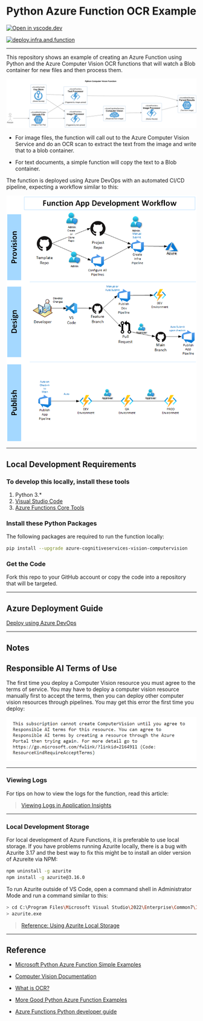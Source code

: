 # Python Azure Function OCR Example

[![Open in vscode.dev](https://img.shields.io/badge/Open%20in-vscode.dev-blue)][1]

[1]: https://vscode.dev/github/lluppesms/python.function.demo/

[![deploy.infra.and.function](https://github.com/lluppesms/python.function.demo/actions/workflows/deploy-infra-function.yml/badge.svg)](https://github.com/lluppesms/python.function.demo/actions/workflows/deploy-infra-function.yml)

---

This repository shows an example of creating an Azure Function using Python and the Azure Computer Vision OCR functions that will watch a Blob container for new files and then process them.

![Architecture Diagram](Docs/images/ArchitectureDiagram.png)

- For image files, the function will call out to the Azure Computer Vision Service and do an OCR scan to extract the text from the image and write that to a blob container.

- For text documents, a simple function will copy the text to a Blob container.

The function is deployed using Azure DevOps with an automated CI/CD pipeline, expecting a workflow similar to this:

![Project Workflow](Docs/images/FunctionAppWorkflow.png)

---

## Local Development Requirements

### To develop this locally, install these tools

1. Python 3.*
2. [Visual Studio Code](https://code.visualstudio.com/)
3. [Azure Functions Core Tools](https://learn.microsoft.com/en-us/azure/azure-functions/functions-run-local?tabs=v4%2Cwindows%2Ccsharp%2Cportal%2Cbash#install-the-azure-functions-core-tools)

### Install these Python Packages

The following packages are required to run the function locally:

``` bash
pip install --upgrade azure-cognitiveservices-vision-computervision
```

### Get the Code

Fork this repo to your GitHub account or copy the code into a repository that will be targeted.

---

## Azure Deployment Guide

[Deploy using Azure DevOps](/Docs/AzureDevOps.md)

<!-- [Deploy using GitHub Actions](/Docs/GitHubActions.md) -->

---

## Notes

## Responsible AI Terms of Use

The first time you deploy a Computer Vision resource you must agree to the terms of service. You may have to deploy a computer vision resource manually first to accept the terms, then you can deploy other computer vision resources through pipelines. You may get this error the first time you deploy:

![Accept Terms](/Docs/images/AcceptTerms.png)

---

### Viewing Logs

For tips on how to view the logs for the function, read this article:

> [Viewing Logs in Application Insights](https://docs.luppes.com/ReadAppInsightsLogFiles/)

---

### Local Development Storage

For local development of Azure Functions, it is preferable to use local storage. If you have problems running Azurite locally, there is a bug with Azurite 3.17 and the best way to fix this might be to install an older version of Azureite via NPM:

``` bash
npm uninstall -g azurite
npm install -g azurite@3.16.0
```

To run Azurite outside of VS Code, open a command shell in Administrator Mode and run a command similar to this:

``` bash
> cd C:\Program Files\Microsoft Visual Studio\2022\Enterprise\Common7\IDE\Extensions\Microsoft\Azure Storage Emulator
> azurite.exe
```

> [Reference: Using Azurite Local Storage](https://learn.microsoft.com/en-us/azure/storage/common/storage-use-azurite?toc=%2Fazure%2Fstorage%2Fblobs%2Ftoc.json&tabs=visual-studio)

---

## Reference

- [Microsoft Python Azure Function Simple Examples](https://github.com/Azure-Samples/functions-docs-python)

- [Computer Vision Documentation](https://docs.microsoft.com/en-us/azure/cognitive-services/computer-vision/)

- [What is OCR?](https://learn.microsoft.com/en-us/azure/cognitive-services/computer-vision/overview-ocr)

- [More Good Python Azure Function Examples](https://github.com/yokawasa/azure-functions-python-samples/tree/master/v2functions)

- [Azure Functions Python developer guide](https://learn.microsoft.com/en-us/azure/azure-functions/functions-reference-python)